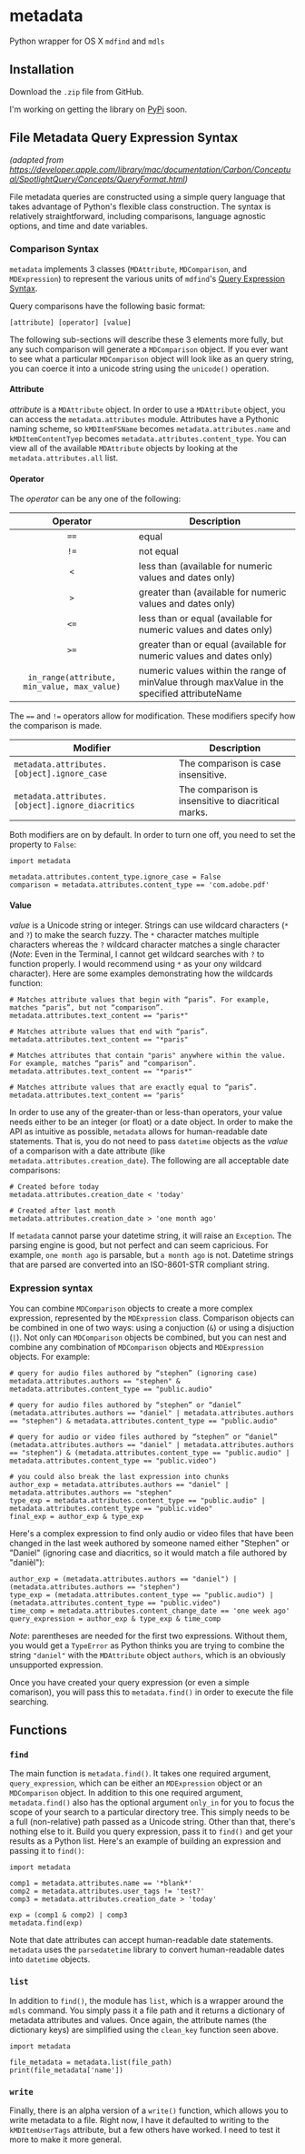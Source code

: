 metadata
========

Python wrapper for OS X `mdfind` and `mdls`

## Installation

Download the `.zip` file from GitHub.

I'm working on getting the library on [PyPi](https://pypi.python.org/pypi) soon.

## File Metadata Query Expression Syntax

*(adapted from <https://developer.apple.com/library/mac/documentation/Carbon/Conceptual/SpotlightQuery/Concepts/QueryFormat.html>)*

File metadata queries are constructed using a simple query language that takes advantage of Python's flexible class construction. The syntax is relatively straightforward, including comparisons, language agnostic options, and time and date variables.

### Comparison Syntax

`metadata` implements 3 classes (`MDAttribute`, `MDComparison`, and `MDExpression`) to represent the various units of `mdfind`'s [Query Expression Syntax](https://developer.apple.com/library/mac/documentation/Carbon/Conceptual/SpotlightQuery/Concepts/QueryFormat.html). 

Query comparisons have the following basic format:
```
[attribute] [operator] [value]
```

The following sub-sections will describe these 3 elements more fully, but any such comparison will generate a `MDComparison` object. If you ever want to see what a particular `MDComparison` object will look like as an query string, you can coerce it into a unicode string using the `unicode()` operation. 

#### Attribute

*attribute* is a `MDAttribute` object. In order to use a `MDAttribute` object, you can access the `metadata.attributes` module. Attributes have a Pythonic naming scheme, so `kMDItemFSName` becomes `metadata.attributes.name` and `kMDItemContentTyep` becomes `metadata.attributes.content_type`. You can view all of the available `MDAttribute` objects by looking at the `metadata.attributes.all` list. 

#### Operator

The *operator* can be any one of the following:

|                   Operator                  |                                         Description                                         |
|:-------------------------------------------:|---------------------------------------------------------------------------------------------|
| `==`                                        | equal                                                                                       |
| `!=`                                        | not equal                                                                                   |
| `<`                                         | less than (available for numeric values and dates only)                                     |
| `>`                                         | greater than (available for numeric values and dates only)                                  |
| `<=`                                        | less than or equal (available for numeric values and dates only)                            |
| `>=`                                        | greater than or equal (available for numeric values and dates only)                         |
| `in_range(attribute, min_value, max_value)` | numeric values within the range of minValue through maxValue in the specified attributeName |

The `==` and `!=` operators allow for modification. These modifiers specify how the comparison is made.

|                     Modifier                     |                     Description                     |
|--------------------------------------------------|-----------------------------------------------------|
| `metadata.attributes.[object].ignore_case`       | The comparison is case insensitive.                 |
| `metadata.attributes.[object].ignore_diacritics` | The comparison is insensitive to diacritical marks. |

Both modifiers are on by default. In order to turn one off, you need to set the property to `False`:
```
import metadata

metadata.attributes.content_type.ignore_case = False
comparison = metadata.attributes.content_type == 'com.adobe.pdf'
```

#### Value

*value* is a Unicode string or integer. Strings can use wildcard characters (`*` and `?`) to make the search fuzzy. The `*` character matches multiple characters whereas the `?` wildcard character matches a single character (*Note*: Even in the Terminal, I cannot get wildcard searches with `?` to function properly. I would recommend using `*` as your ony wildcard character). Here are some examples demonstrating how the wildcards function:
```
# Matches attribute values that begin with “paris”. For example, matches “paris”, but not “comparison”.
metadata.attributes.text_content == "paris*"

# Matches attribute values that end with “paris”.
metadata.attributes.text_content == "*paris"

# Matches attributes that contain "paris" anywhere within the value. For example, matches “paris” and “comparison”.
metadata.attributes.text_content == "*paris*"

# Matches attribute values that are exactly equal to “paris”.
metadata.attributes.text_content == "paris"
```

In order to use any of the greater-than or less-than operators, your value needs either to be an integer (or float) or a date object. In order to make the API as intuitive as possible, `metadata` allows for human-readable date statements. That is, you do not need to pass `datetime` objects as the *value* of a comparison with a date attribute (like `metadata.attributes.creation_date`). The following are all acceptable date comparisons:
```
# Created before today
metadata.attributes.creation_date < 'today'

# Created after last month
metadata.attributes.creation_date > 'one month ago'
```
If `metadata` cannot parse your datetime string, it will raise an `Exception`. The parsing engine is good, but not perfect and can seem capricious. For example, `one month ago` is parsable, but `a month ago` is not. Datetime strings that are parsed are converted into an ISO-8601-STR compliant string.


### Expression syntax

You can combine `MDComparison` objects to create a more complex expression, represented by the `MDExpression` class. Comparison objects can be combined in one of two ways: using a conjuction (`&`) or using a disjuction (`|`). Not only can `MDComparison` objects be combined, but you can nest and combine any combination of `MDComparison` objects and `MDExpression` objects. For example:
```
# query for audio files authored by “stephen” (ignoring case)
metadata.attributes.authors == "stephen" & metadata.attributes.content_type == "public.audio"

# query for audio files authored by “stephen” or “daniel”
(metadata.attributes.authors == "daniel" | metadata.attributes.authors == "stephen") & metadata.attributes.content_type == "public.audio"

# query for audio or video files authored by “stephen” or “daniel”
(metadata.attributes.authors == "daniel" | metadata.attributes.authors == "stephen") & (metadata.attributes.content_type == "public.audio" | metadata.attributes.content_type == "public.video")

# you could also break the last expression into chunks
author_exp = metadata.attributes.authors == "daniel" | metadata.attributes.authors == "stephen"
type_exp = metadata.attributes.content_type == "public.audio" | metadata.attributes.content_type == "public.video"
final_exp = author_exp & type_exp
```

Here's a complex expression to find only audio or video files that have been changed in the last week authored by someone named either "Stephen" or "Daniel" (ignoring case and diacritics, so it would match a file authored by "danièl"):
```
author_exp = (metadata.attributes.authors == "daniel") | (metadata.attributes.authors == "stephen")
type_exp = (metadata.attributes.content_type == "public.audio") | (metadata.attributes.content_type == "public.video")
time_comp = metadata.attributes.content_change_date == 'one week ago'
query_expression = author_exp & type_exp & time_comp
```
*Note*: parentheses are needed for the first two expressions. Without them, you would get a `TypeError` as Python thinks you are trying to combine the string `"daniel"` with the `MDAttribute` object `authors`, which is an obviously unsupported expression.

Once you have created your query expression (or even a simple comarison), you will pass this to `metadata.find()` in order to execute the file searching.

## Functions

### `find`

The main function is `metadata.find()`. It takes one required argument, `query_expression`, which can be either an `MDExpression` object or an `MDComparison` object. In addition to this one required argument, `metadata.find()` also has the optional argument `only_in` for you to focus the scope of your search to a particular directory tree. This simply needs to be a full (non-relative) path passed as a Unicode string. Other than that, there's nothing else to it. Build you query expression, pass it to `find()` and get your results as a Python list. Here's an example of building an expression and passing it to `find()`:
```
import metadata

comp1 = metadata.attributes.name == '*blank*'
comp2 = metadata.attributes.user_tags != 'test?'
comp3 = metadata.attributes.creation_date > 'today'

exp = (comp1 & comp2) | comp3
metadata.find(exp)
``` 
Note that date attributes can accept human-readable date statements. `metadata` uses the `parsedatetime` library to convert human-readable dates into `datetime` objects.

### `list`

In addition to `find()`, the module has `list`, which is a wrapper around the `mdls` command. You simply pass it a file path and it returns a dictionary of metadata attributes and values. Once again, the attribute names (the dictionary keys) are simplified using the `clean_key` function seen above. 
```
import metadata

file_metadata = metadata.list(file_path)
print(file_metadata['name'])
```

### `write`
Finally, there is an alpha version of a `write()` function, which allows you to write metadata to a file. Right now, I have it defaulted to writing to the `kMDItemUserTags` attribute, but a few others have worked. I need to test it more to make it more general. 

